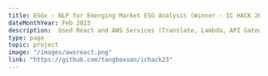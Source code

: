 ```yaml
---
title: ESGx - NLP for Emerging Market ESG Analysis (Winner - IC HACK 2023)
dateMonthYear: Feb 2023
description:  Used React and AWS Services (Translate, Lambda, API Gateway, Amplify) to scrape ESG information from native vernacular sources to give investors the ESG data they need for informed investments.
type: page
topic: project
image: "/images/awsreact.png"
link: "https://github.com/tangboxuan/ichack23"
---
```



